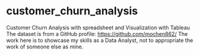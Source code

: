 # customer_churn_analysis
Customer Churn Analysis with spreadsheet and Visualization with Tableau
The dataset is from a GitHub profile: https://github.com/mochen862/
The work here is to showcase my skills as a Data Analyst, not to appropriate the work of someone else as mine.

